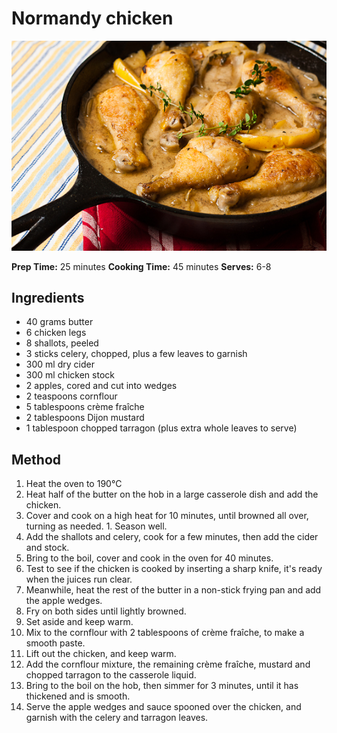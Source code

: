 # Normandy chicken

![Name](resources/normandy-chicken.jpg)

**Prep Time:** 25 minutes
**Cooking Time:** 45 minutes
**Serves:** 6-8

## Ingredients
- 40 grams butter
- 6 chicken legs
- 8 shallots, peeled
- 3 sticks celery, chopped, plus a few leaves to garnish
- 300 ml dry cider
- 300 ml chicken stock
- 2 apples, cored and cut into wedges
- 2 teaspoons cornflour
- 5 tablespoons crème fraîche
- 2 tablespoons Dijon mustard
- 1 tablespoon chopped tarragon (plus extra whole leaves to serve)

## Method
1. Heat the oven to 190°C
1. Heat half of the butter on the hob in a large casserole dish and add the chicken. 
1. Cover and cook on a high heat for 10 minutes, until browned all over, turning as needed. 1. Season well.
1. Add the shallots and celery, cook for a few minutes, then add the cider and stock. 
1. Bring to the boil, cover and cook in the oven for 40 minutes. 
1. Test to see if the chicken is cooked by inserting a sharp knife, it's ready when the juices run clear.
1. Meanwhile, heat the rest of the butter in a non-stick frying pan and add the apple wedges. 
1. Fry on both sides until lightly browned. 
1. Set aside and keep warm.
1. Mix to the cornflour with 2 tablespoons of crème fraîche, to make a smooth paste. 
1. Lift out the chicken, and keep warm. 
1. Add the cornflour mixture, the remaining crème fraîche, mustard and chopped tarragon to the casserole liquid.
1. Bring to the boil on the hob, then simmer for 3 minutes, until it has thickened and is smooth.
1. Serve the apple wedges and sauce spooned over the chicken, and garnish with the celery and tarragon leaves.